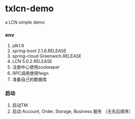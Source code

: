 # txlcn-demo
a LCN simple demo

### env

1. jdk1.8
2. spring-boot 2.1.6.RELEASE
3. spring-cloud Greenwich.RELEASE
4. LCN 5.0.2.RELEASE
5. 注册中心使用zookeeper
6. RPC调用使用feign
6. 准备自己的数据库

### 启动
1. 启动TM
2. 启动 Account, Order, Storage, Business 服务 （无先后顺序）